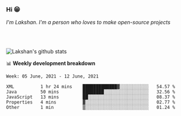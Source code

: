 ### Hi 😁

*I'm Lakshan. I'm a person who loves to make open-source projects*


<br/><br/>

![Lakshan's github stats](https://github-readme-stats.vercel.app/api?username=sandaruwan98&show_icons=true&theme=prussian )<br/>



📊 **Weekly development breakdown**
<!--START_SECTION:waka-->
```text
Week: 05 June, 2021 - 12 June, 2021

XML          1 hr 24 mins    █████████████▓░░░░░░░░░░░   54.57 % 
Java         50 mins         ████████░░░░░░░░░░░░░░░░░   32.56 % 
JavaScript   13 mins         ██░░░░░░░░░░░░░░░░░░░░░░░   08.37 % 
Properties   4 mins          ▓░░░░░░░░░░░░░░░░░░░░░░░░   02.77 % 
Other        1 min           ▒░░░░░░░░░░░░░░░░░░░░░░░░   01.24 % 
```
<!--END_SECTION:waka-->

